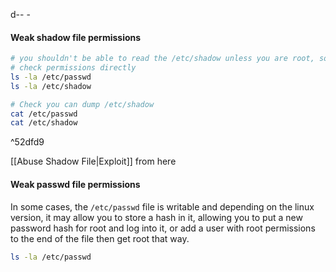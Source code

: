 d-- -
#### Weak shadow file permissions
```bash
# you shouldn't be able to read the /etc/shadow unless you are root, so if you can read it then you can unshadow it and then crack the hashes for all users on the system. 
# check permissions directly
ls -la /etc/passwd
ls -la /etc/shadow

# Check you can dump /etc/shadow
cat /etc/passwd
cat /etc/shadow

```

^52dfd9

[[Abuse Shadow File|Exploit]] from here

#### Weak passwd file permissions
In some cases, the `/etc/passwd` file is writable and depending on the linux version, it may allow you to store a hash in it, allowing you to put a new password hash for root and log into it, or add a user with root permissions to the end of the file then get root that way. 
```bash 
ls -la /etc/passwd
```
